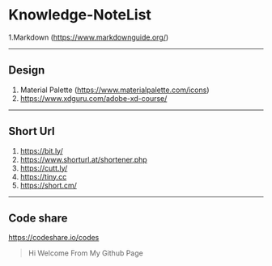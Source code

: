 # Knowledge-NoteList

1.Markdown  (https://www.markdownguide.org/)

---
## Design 
1. Material Palette (https://www.materialpalette.com/icons)
2. https://www.xdguru.com/adobe-xd-course/
---

## Short Url 
1. https://bit.ly/
2. https://www.shorturl.at/shortener.php
3. https://cutt.ly/
4. https://tiny.cc
5. https://short.cm/

---
## Code share
https://codeshare.io/codes

> Hi Welcome From My Github Page
